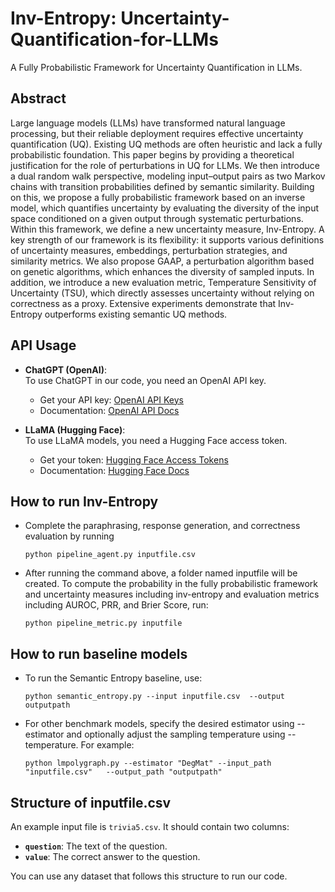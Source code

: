 
# Inv-Entropy: Uncertainty-Quantification-for-LLMs
A Fully Probabilistic Framework for Uncertainty Quantification in LLMs.
## Abstract
Large language models (LLMs) have transformed natural language processing, but their reliable deployment requires effective uncertainty quantification (UQ). Existing UQ methods are often heuristic and lack a fully probabilistic foundation. This paper begins by providing a theoretical justification for the role of perturbations in UQ for LLMs. We then introduce a dual random walk perspective, modeling input–output pairs as two Markov chains with transition probabilities defined by semantic similarity. Building on this, we propose a fully probabilistic framework based on an inverse model, which quantifies uncertainty by evaluating the diversity of the input space conditioned on a given output through systematic perturbations. Within this framework, we define a new uncertainty measure, Inv-Entropy. A key strength of our framework is its flexibility: it supports various definitions of uncertainty measures, embeddings, perturbation strategies, and similarity metrics. We also propose GAAP, a perturbation algorithm based on genetic algorithms, which enhances the diversity of sampled inputs. In addition, we introduce a new evaluation metric, Temperature Sensitivity of Uncertainty (TSU), which directly assesses uncertainty without relying on correctness as a proxy. Extensive experiments demonstrate that Inv-Entropy outperforms existing semantic UQ methods.

## API Usage
- **ChatGPT (OpenAI)**:  
  To use ChatGPT in our code, you need an OpenAI API key.  
  - Get your API key: [OpenAI API Keys](https://platform.openai.com/settings/organization/api-keys)  
  - Documentation: [OpenAI API Docs](https://platform.openai.com/docs)

- **LLaMA (Hugging Face)**:  
  To use LLaMA models, you need a Hugging Face access token.  
  - Get your token: [Hugging Face Access Tokens](https://huggingface.co/settings/tokens)  
  - Documentation: [Hugging Face Docs](https://huggingface.co/docs)

## How to run Inv-Entropy
  - Complete the paraphrasing, response generation, and correctness evaluation by running
    ```
    python pipeline_agent.py inputfile.csv
    ```
  - After running the command above, a folder named inputfile will be created. To compute the probability in the fully probabilistic framework and uncertainty measures including inv-entropy and evaluation metrics including AUROC, PRR, and Brier Score, run:
    ```
    python pipeline_metric.py inputfile
    ```
    
## How to run baseline models
  - To run the Semantic Entropy baseline, use:
    ```
    python semantic_entropy.py --input inputfile.csv  --output outputpath
    ```
  - For other benchmark models, specify the desired estimator using --estimator and optionally adjust the sampling temperature using --temperature. For example:
    ```
    python lmpolygraph.py --estimator "DegMat" --input_path "inputfile.csv"   --output_path "outputpath"
    ```
    
## Structure of inputfile.csv
An example input file is `trivia5.csv`. It should contain two columns:
- **`question`**: The text of the question.  
- **`value`**: The correct answer to the question.

You can use any dataset that follows this structure to run our code.



